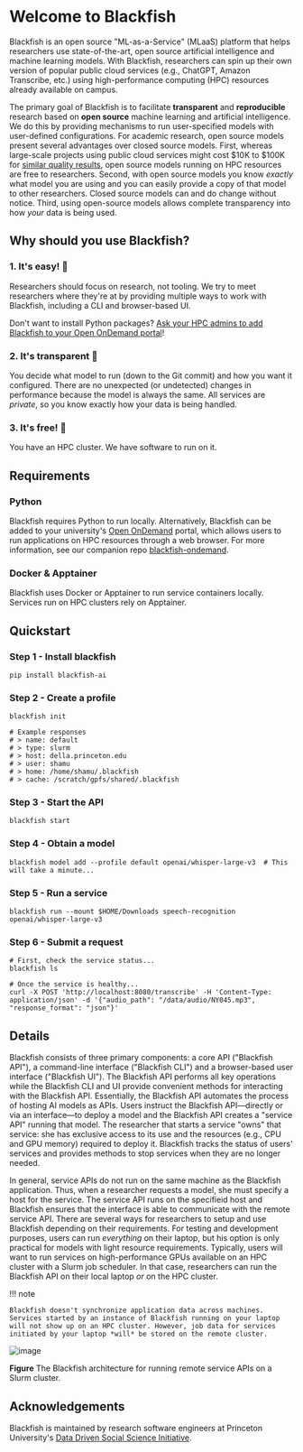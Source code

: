 # Welcome to Blackfish
Blackfish is an open source "ML-as-a-Service" (MLaaS) platform that helps researchers use state-of-the-art, open source artificial intelligence and machine learning models. With Blackfish, researchers can spin up their own version of popular public cloud services (e.g., ChatGPT, Amazon Transcribe, etc.) using high-performance computing (HPC) resources already available on campus.

The primary goal of Blackfish is to facilitate **transparent** and **reproducible** research based on **open source** machine learning and artificial intelligence. We do this by providing mechanisms to run user-specified models with user-defined configurations. For academic research, open source models present several advantages over closed source models. First, whereas large-scale projects using public cloud services might cost $10K to $100K for [similar quality results](https://www.frontiersin.org/journals/big-data/articles/10.3389/fdata.2023.1210559/full), open source models running on HPC resources are free to researchers. Second, with open source models you know *exactly* what model you are using and you can easily provide a copy of that model to other researchers. Closed source models can and do change without notice. Third, using open-source models allows complete transparency into how *your* data is being used.

## Why should you use Blackfish?

### 1. It's easy! 🌈
Researchers should focus on research, not tooling. We try to meet researchers where they're at by providing multiple ways to work with Blackfish, including a CLI and browser-based UI.

Don't want to install Python packages? [Ask your HPC admins to add Blackfish to your Open OnDemand portal](https://github.com/princeton-ddss/blackfish-ondemand)!

### 2. It's transparent 🧐
You decide what model to run (down to the Git commit) and how you want it configured. There are no unexpected (or undetected) changes in performance because the model is always the same. All services are *private*, so you know exactly how your data is being handled.

### 3. It's free! 💸
You have an HPC cluster. We have software to run on it.


## Requirements

### Python
Blackfish requires Python to run locally. Alternatively, Blackfish can be added to your university's [Open OnDemand](https://openondemand.org/) portal, which allows users to run applications on HPC resources through a web browser. For more information, see our companion repo [blackfish-ondemand](https://github.com/princeton-ddss/blackfish-ondemand).

### Docker & Apptainer
Blackfish uses Docker or Apptainer to run service containers locally. Services run on HPC clusters rely on Apptainer.

## Quickstart

### Step 1 - Install blackfish
```shell
pip install blackfish-ai
```

### Step 2 - Create a profile
```shell
blackfish init

# Example responses
# > name: default
# > type: slurm
# > host: della.princeton.edu
# > user: shamu
# > home: /home/shamu/.blackfish
# > cache: /scratch/gpfs/shared/.blackfish
```

### Step 3 - Start the API
```shell
blackfish start
```

### Step 4 - Obtain a model
```shell
blackfish model add --profile default openai/whisper-large-v3  # This will take a minute...
```

### Step 5 - Run a service
```shell
blackfish run --mount $HOME/Downloads speech-recognition openai/whisper-large-v3
```

### Step 6 - Submit a request
```shell
# First, check the service status...
blackfish ls

# Once the service is healthy...
curl -X POST 'http://localhost:8080/transcribe' -H 'Content-Type: application/json' -d '{"audio_path": "/data/audio/NY045.mp3", "response_format": "json"}'
```

## Details
Blackfish consists of three primary components: a core API ("Blackfish API"), a command-line interface ("Blackfish CLI") and a browser-based user interface ("Blackfish UI"). The Blackfish API performs all key operations while the Blackfish CLI and UI provide convenient methods for interacting with the Blackfish API. Essentially, the Blackfish API automates the process of hosting AI models as APIs. Users instruct the Blackfish API—directly or via an interface—to deploy a model and the Blackfish API creates a "service API" running that model. The researcher that starts a service "owns" that service: she has exclusive access to its use and the resources (e.g., CPU and GPU memory) required to deploy it. Blackfish tracks the status of users' services and provides methods to stop services when they are no longer needed.

In general, service APIs do not run on the same machine as the Blackfish application. Thus, when a researcher requests a model, she must specify a host for the service. The service API runs on the specifieid host and Blackfish ensures that the interface is able to communicate with the remote service API. There are several ways for researchers to setup and use Blackfish depending on their requirements. For testing and development purposes, users can run *everything* on their laptop, but his option is only practical for models with light resource requirements. Typically, users will want to run services on high-performance GPUs available on an HPC cluster with a Slurm job scheduler. In that case, researchers can run the Blackfish API on their local laptop *or* on the HPC cluster.

!!! note

    Blackfish doesn't synchronize application data across machines. Services started by an instance of Blackfish running on your laptop will not show up on an HPC cluster. However, job data for services initiated by your laptop *will* be stored on the remote cluster.

![image](assets/img/architecture-slurm.jpg)

**Figure** The Blackfish architecture for running remote service APIs on a Slurm cluster.


## Acknowledgements
Blackfish is maintained by research software engineers at Princeton University's [Data Driven Social Science Initiative](https://ddss.princeton.edu/).

[^1]: Support is currently limited to clusters running the Slurm job manager.
[^2]: Inference results may not be "exactly reproducible"—i.e., generating same outputs from same inputs—depending on the details of the model and inference settings. Blackfish allows researchers to "reproduce" findings in the sense of running the exact same model with the exact same settings.
